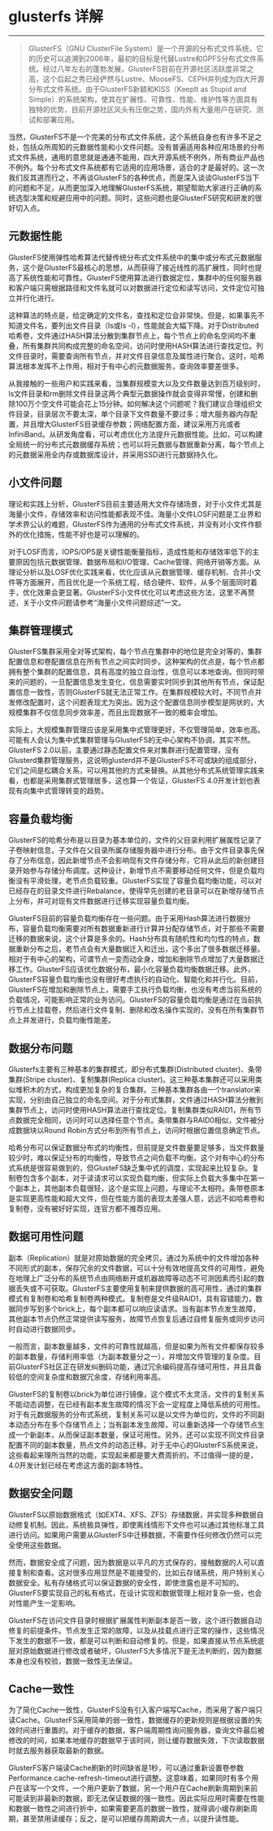 # glusterfs 详解

------



> GlusterFS（GNU ClusterFile System）是一个开源的分布式文件系统，它的历史可以追溯到2006年，最初的目标是代替Lustre和GPFS分布式文件系统。经过八年左右的蓬勃发展，GlusterFS目前在开源社区活跃度非常之高，这个后起之秀已经俨然与Lustre、MooseFS、CEPH并列成为四大开源分布式文件系统。由于GlusterFS新颖和KISS（KeepIt as Stupid and Simple）的系统架构，使其在扩展性、可靠性、性能、维护性等方面具有独特的优势，目前开源社区风头有压倒之势，国内外有大量用户在研究、测试和部署应用。

当然，GlusterFS不是一个完美的分布式文件系统，这个系统自身也有许多不足之处，包括众所周知的元数据性能和小文件问题。没有普遍适用各种应用场景的分布式文件系统，通用的意思就是通通不能用，四大开源系统不例外，所有商业产品也不例外。每个分布式文件系统都有它适用的应用场景，适合的才是最好的。这一次我们反其道而行之，不再谈GlusterFS的各种优点，而是深入谈谈GlusterFS当下的问题和不足，从而更加深入地理解GlusterFS系统，期望帮助大家进行正确的系统选型决策和规避应用中的问题。同时，这些问题也是GlusterFS研究和研发的很好切入点。

## 元数据性能

GlusterFS使用弹性哈希算法代替传统分布式文件系统中的集中或分布式元数据服务，这个是GlusterFS最核心的思想，从而获得了接近线性的高扩展性，同时也提高了系统性能和可靠性。GlusterFS使用算法进行数据定位，集群中的任何服务器和客户端只需根据路径和文件名就可以对数据进行定位和读写访问，文件定位可独立并行化进行。

这种算法的特点是，给定确定的文件名，查找和定位会非常快。但是，如果事先不知道文件名，要列出文件目录（ls或ls -l），性能就会大幅下降。对于Distributed哈希卷，文件通过HASH算法分散到集群节点上，每个节点上的命名空间均不重叠，所有集群共同构成完整的命名空间，访问时使用HASH算法进行查找定位。列文件目录时，需要查询所有节点，并对文件目录信息及属性进行聚合。这时，哈希算法根本发挥不上作用，相对于有中心的元数据服务，查询效率要差很多。

从我接触的一些用户和实践来看，当集群规模变大以及文件数量达到百万级别时，ls文件目录和rm删除文件目录这两个典型元数据操作就会变得非常慢，创建和删除100万个空文件可能会花上15分钟。如何解决这个问题呢？我们建议合理组织文件目录，目录层次不要太深，单个目录下文件数量不要过多；增大服务器内存配置，并且增大GlusterFS目录缓存参数；网络配置方面，建议采用万兆或者InfiniBand。从研发角度看，可以考虑优化方法提升元数据性能。比如，可以构建全局统一的分布式元数据缓存系统；也可以将元数据与数据重新分离，每个节点上的元数据采用全内存或数据库设计，并采用SSD进行元数据持久化。

## 小文件问题

理论和实践上分析，GlusterFS目前主要适用大文件存储场景，对于小文件尤其是海量小文件，存储效率和访问性能都表现不佳。海量小文件LOSF问题是工业界和学术界公认的难题，GlusterFS作为通用的分布式文件系统，并没有对小文件作额外的优化措施，性能不好也是可以理解的。

对于LOSF而言，IOPS/OPS是关键性能衡量指标，造成性能和存储效率低下的主要原因包括元数据管理、数据布局和I/O管理、Cache管理、网络开销等方面。从理论分析以及LOSF优化实践来看，优化应该从元数据管理、缓存机制、合并小文件等方面展开，而且优化是一个系统工程，结合硬件、软件，从多个层面同时着手，优化效果会更显著。GlusterFS小文件优化可以考虑这些方法，这里不再赘述，关于小文件问题请参考“海量小文件问题综述”一文。

## 集群管理模式

GlusterFS集群采用全对等式架构，每个节点在集群中的地位是完全对等的，集群配置信息和卷配置信息在所有节点之间实时同步。这种架构的优点是，每个节点都拥有整个集群的配置信息，具有高度的独立自治性，信息可以本地查询。但同时带来的问题的，一旦配置信息发生变化，信息需要实时同步到其他所有节点，保证配置信息一致性，否则GlusterFS就无法正常工作。在集群规模较大时，不同节点并发修改配置时，这个问题表现尤为突出。因为这个配置信息同步模型是网状的，大规模集群不仅信息同步效率差，而且出现数据不一致的概率会增加。

实际上，大规模集群管理应该是采用集中式管理更好，不仅管理简单，效率也高。可能有人会认为集中式集群管理与GlusterFS的无中心架构不协调，其实不然。GlusterFS 2.0以前，主要通过静态配置文件来对集群进行配置管理，没有Glusterd集群管理服务，这说明glusterd并不是GlusterFS不可或缺的组成部分，它们之间是松耦合关系，可以用其他的方式来替换。从其他分布式系统管理实践来看，也都是采用集群式管理居多，这也算一个佐证，GlusterFS 4.0开发计划也表现有向集中式管理转变的趋势。

## 容量负载均衡

GlusterFS的哈希分布是以目录为基本单位的，文件的父目录利用扩展属性记录了子卷映射信息，子文件在父目录所属存储服务器中进行分布。由于文件目录事先保存了分布信息，因此新增节点不会影响现有文件存储分布，它将从此后的新创建目录开始参与存储分布调度。这种设计，新增节点不需要移动任何文件，但是负载均衡没有平滑处理，老节点负载较重。GlusterFS实现了容量负载均衡功能，可以对已经存在的目录文件进行Rebalance，使得早先创建的老目录可以在新增存储节点上分布，并可对现有文件数据进行迁移实现容量负载均衡。

GlusterFS目前的容量负载均衡存在一些问题。由于采用Hash算法进行数据分布，容量负载均衡需要对所有数据重新进行计算并分配存储节点，对于那些不需要迁移的数据来说，这个计算是多余的。Hash分布具有随机性和均匀性的特点，数据重新分布之后，老节点会有大量数据迁入和迁出，这个多出了很多数据迁移量。相对于有中心的架构，可谓节点一变而动全身，增加和删除节点增加了大量数据迁移工作。GlusterFS应该优化数据分布，最小化容量负载均衡数据迁移。此外，GlusterFS容量负载均衡也没有很好考虑执行的自动化、智能化和并行化。目前，GlusterFS在增加和删除节点上，需要手工执行负载均衡，也没有考虑当前系统的负载情况，可能影响正常的业务访问。GlusterFS的容量负载均衡是通过在当前执行节点上挂载卷，然后进行文件复制、删除和改名操作实现的，没有在所有集群节点上并发进行，负载均衡性能差。

## 数据分布问题

Glusterfs主要有三种基本的集群模式，即分布式集群(Distributed cluster)、条带集群(Stripe cluster)、复制集群(Replica cluster)。这三种基本集群还可以采用类似堆积木的方式，构成更加复杂的复合集群。三种基本集群各由一个translator来实现，分别由自己独立的命名空间。对于分布式集群，文件通过HASH算法分散到集群节点上，访问时使用HASH算法进行查找定位。复制集群类似RAID1，所有节点数据完全相同，访问时可以选择任意个节点。条带集群与RAID0相似，文件被分成数据块以Round Robin方式分布到所有节点上，访问时根据位置信息确定节点。

哈希分布可以保证数据分布式的均衡性，但前提是文件数量要足够多，当文件数量较少时，难以保证分布的均衡性，导致节点之间负载不均衡。这个对有中心的分布式系统是很容易做到的，但GlusteFS缺乏集中式的调度，实现起来比较复杂。复制卷包含多个副本，对于读请求可以实现负载均衡，但实际上负载大多集中在第一个副本上，其他副本负载很轻，这个是实现上问题，与理论不太相符。条带卷原本是实现更高性能和超大文件，但在性能方面的表现太差强人意，远远不如哈希卷和复制卷，没有被好好实现，连官方都不推荐应用。

## 数据可用性问题

副本（Replication）就是对原始数据的完全拷贝。通过为系统中的文件增加各种不同形式的副本，保存冗余的文件数据，可以十分有效地提高文件的可用性，避免在地理上广泛分布的系统节点由网络断开或机器故障等动态不可测因素而引起的数据丢失或不可获取。GlusterFS主要使用复制来提供数据的高可用性，通过的集群模式有复制卷和哈希复制卷两种模式。复制卷是文件级RAID1，具有容错能力，数据同步写到多个brick上，每个副本都可以响应读请求。当有副本节点发生故障，其他副本节点仍然正常提供读写服务，故障节点恢复后通过自修复服务或同步访问时自动进行数据同步。

一般而言，副本数量越多，文件的可靠性就越高，但是如果为所有文件都保存较多的副本数量，存储利用率低（为副本数量分之一），并增加文件管理的复杂度。目前GlusterFS社区正在研发纠删码功能，通过冗余编码提高存储可用性，并且具备较低的空间复杂度和数据冗余度，存储利用率高。

GlusterFS的复制卷以brick为单位进行镜像，这个模式不太灵活，文件的复制关系不能动态调整，在已经有副本发生故障的情况下会一定程度上降低系统的可用性。对于有元数据服务的分布式系统，复制关系可以是以文件为单位的，文件的不同副本动态分布在多个存储节点上；当有副本发生故障，可以重新选择一个存储节点生成一个新副本，从而保证副本数量，保证可用性。另外，还可以实现不同文件目录配置不同的副本数量，热点文件的动态迁移。对于无中心的GlusterFS系统来说，这些看起来理所当然的功能，实现起来都是要大费周折的。不过值得一提的是，4.0开发计划已经在考虑这方面的副本特性。

## 数据安全问题

GlusterFS以原始数据格式（如EXT4、XFS、ZFS）存储数据，并实现多种数据自动修复机制。因此，系统极具弹性，即使离线情形下文件也可以通过其他标准工具进行访问。如果用户需要从GlusterFS中迁移数据，不需要作任何修改仍然可以完全使用这些数据。

然而，数据安全成了问题，因为数据是以平凡的方式保存的，接触数据的人可以直接复制和查看。这对很多应用显然是不能接受的，比如云存储系统，用户特别关心数据安全。私有存储格式可以保证数据的安全性，即使泄露也是不可知的。GlusterFS要实现自己的私有格式，在设计实现和数据管理上相对复杂一些，也会对性能产生一定影响。

GlusterFS在访问文件目录时根据扩展属性判断副本是否一致，这个进行数据自动修复的前提条件。节点发生正常的故障，以及从挂载点进行正常的操作，这些情况下发生的数据不一致，都是可以判断和自动修复的。但是，如果直接从节点系统底层对原始数据进行修改或者破坏，GlusterFS大多情况下是无法判断的，因为数据本身也没有校验，数据一致性无法保证。

## Cache一致性

为了简化Cache一致性，GlusterFS没有引入客户端写Cache，而采用了客户端只读Cache。GlusterFS采用简单的弱一致性，数据缓存的更新规则是根据设置的失效时间进行重置的。对于缓存的数据，客户端周期性询问服务器，查询文件最后被修改的时间，如果本地缓存的数据早于该时间，则让缓存数据失效，下次读取数据时就去服务器获取最新的数据。

GlusterFS客户端读Cache刷新的时间缺省是1秒，可以通过重新设置卷参数Performance.cache-refresh-timeout进行调整。这意味着，如果同时有多个用户在读写一个文件，一个用户更新了数据，另一个用户在Cache刷新周期到来前可能读到非最新的数据，即无法保证数据的强一致性。因此实际应用时需要在性能和数据一致性之间进行折中，如果需要更高的数据一致性，就得调小缓存刷新周期，甚至禁用读缓存；反之，是可以把缓存周期调大一点，以提升读性能。